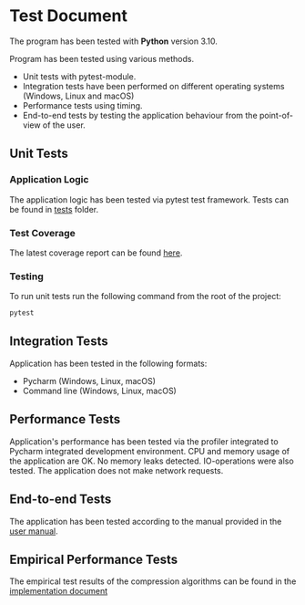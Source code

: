 # Test Document

The program has been tested with **Python** version 3.10.

Program has been tested using various methods.

- Unit tests with pytest-module.
- Integration tests have been performed on different operating systems (Windows, Linux and macOS)
- Performance tests using timing.
- End-to-end tests by testing the application behaviour from the point-of-view of the user.

## Unit Tests

### Application Logic

The application logic has been tested via pytest test framework. Tests can be found
in [tests](https://github.com/CasimirLaine/data-compressor-python/tree/master/tests) folder.

### Test Coverage

The latest coverage report can be found [here](https://casimirlaine.github.io/data-compressor-python/).

### Testing

To run unit tests run the following command from the root of the project:

```bash
pytest
```

## Integration Tests

Application has been tested in the following formats:

- Pycharm (Windows, Linux, macOS)
- Command line (Windows, Linux, macOS)

## Performance Tests

Application's performance has been tested via the profiler integrated to Pycharm integrated development environment.
CPU and memory usage of the application are OK. No memory leaks detected.
IO-operations were also tested.
The application does not make network requests.

## End-to-end Tests

The application has been tested according to the manual provided in the [user manual](manual.md).

## Empirical Performance Tests

The empirical test results of the compression algorithms can be found in
the [implementation document](implementation.md)
